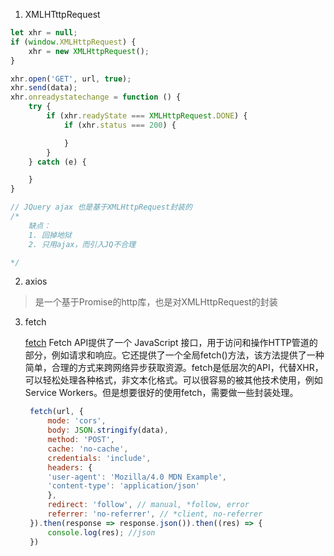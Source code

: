 1. XMLHTttpRequest

```javascript
let xhr = null;
if (window.XMLHttpRequest) {
    xhr = new XMLHttpRequest();
}

xhr.open('GET', url, true);
xhr.send(data);
xhr.onreadystatechange = function () {
    try {
        if (xhr.readyState === XMLHttpRequest.DONE) {
            if (xhr.status === 200) {

            }
        }
    } catch (e) {

    }
}

// JQuery ajax 也是基于XMLHttpRequest封装的
/*  
    缺点：
    1. 回掉地狱
    2. 只用ajax，而引入JQ不合理

*/

```
2. axios

> 是一个基于Promise的http库，也是对XMLHttpRequest的封装

3. fetch
   
    [fetch](https://github.com/github/fetch)
   Fetch API提供了一个 JavaScript 接口，用于访问和操作HTTP管道的部分，例如请求和响应。它还提供了一个全局fetch()方法，该方法提供了一种简单，合理的方式来跨网络异步获取资源。fetch是低层次的API，代替XHR，可以轻松处理各种格式，非文本化格式。可以很容易的被其他技术使用，例如Service Workers。但是想要很好的使用fetch，需要做一些封装处理。

   ```javascript
    fetch(url, {
        mode: 'cors',
        body: JSON.stringify(data),
        method: 'POST',
        cache: 'no-cache',
        credentials: 'include',
        headers: {
        'user-agent': 'Mozilla/4.0 MDN Example',
        'content-type': 'application/json'
        },
        redirect: 'follow', // manual, *follow, error
        referrer: 'no-referrer', // *client, no-referrer
    }).then(response => response.json()).then((res) => {
        console.log(res); //json
    })
   ```
